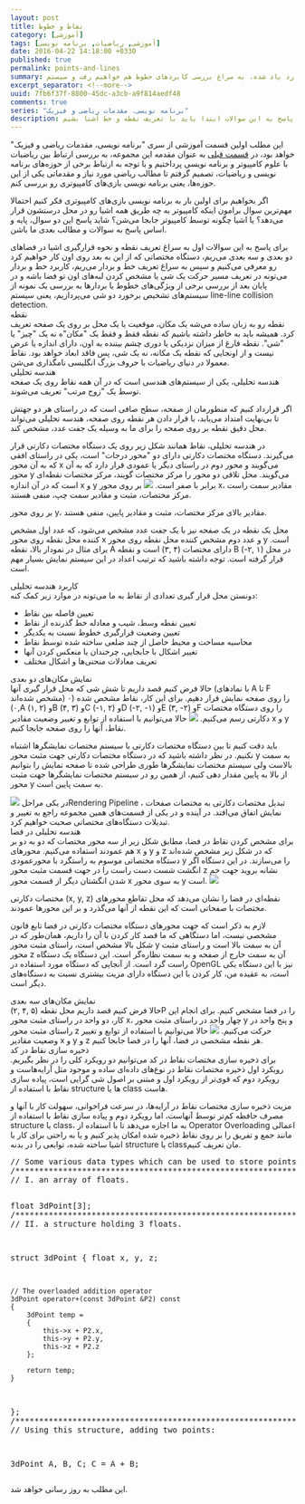```yaml
---
layout: post
title: نقاط و خطوط
category: [آموزشی]
tags: [آموزشی, ریاضیات, برنامه نویسی]
date: 2016-04-22 14:18:00 +0330
published: true
permalink: points-and-lines
summary: شاید وقتی برای اولین بار به برنامه نویسی بازی‌های کامپیوتری فکر کنیم احتمالا مهم‌ترین سوال برامون اینکه کامپیوتر به چه طریق همه اشیا رو در محل درستشون قرار می‌دهد؟ یا اشیا چگونه توسط کامپیوتر جابجا می‌شن؟ برای پاسخ به این سوالات ابتدا باید به سراغ تعریف نقطه و نحوه قرارگیری اشیا در فضاهای دو بعدی و سه بعدی برویم، دستگاه‌های مختصاتی را بررسی کنیم و سپس به سراغ تعریف خط و بردار بپردازیم. در این پست ضمن بررسی موارد یاد شده، به سراغ بررسی کابردهای خطوط هم خواهیم رفت و سیستم line-line collision detection را هم با هم بررسی خواهیم کرد.
excerpt_separator: <!--more--> 
uuid: 7fb6f37f-8800-45dc-a3cb-a9f814aedf48
comments: true
series: "برنامه نویسی، مقدمات ریاضی و فیزیک"
description: شاید وقتی برای اولین بار به برنامه نویسی بازی‌های کامپیوتری فکر کنیم احتمالا مهم‌ترین سوال برامون اینکه کامپیوتر به چه طریق همه اشیا رو در محل درستشون قرار می‌دهد؟ یا اشیا چگونه توسط کامپیوتر جابجا می‌شن؟ برای پاسخ به این سوالات ابتدا باید با تعریف نقطه و خط آشنا بشیم.
---
```

این مطلب اولین قسمت آموزشی از سری &quot;برنامه نویسی، مقدمات ریاضی و فیزیک&quot; خواهد بود، در [قسمت قبلی](  http://blog.kianooshnaghavi.com/:posts/relation-between-math-computer-science-programming.html) به عنوان مقدمه این مجموعه، به بررسی ارتباط بین ریاضیات با علوم کامپیوتر و برنامه نویسی پرداختیم و با توجه به ارتباط برخی از حوزه‌های برنامه نویسی و ریاضیات، تصمیم گرفتم تا مطالب ریاضی مورد نیاز و مقدماتی یکی از این حوزه‌ها، یعنی برنامه نویسی بازی‌های کامپیوتری رو بررسی کنم.
<p><blackquote class="warning">
اگر بخواهیم برای اولین بار به برنامه نویسی بازی‌های کامپیوتری فکر کنیم احتمالا مهم‌ترین سوال برامون اینکه کامپیوتر به چه طریق همه اشیا رو در محل درستشون قرار می‌دهد؟ یا اشیا چگونه توسط کامپیوتر جابجا می‌شن؟ شاید پاسخ این دو سوال، پایه و اساس پاسخ به سوالات و مطالب بعدی ما باشن.
</blackquote></p>
برای پاسخ به این سوالات اول به سراغ تعریف نقطه و نحوه قرارگیری اشیا در فضاهای دو بعدی و سه بعدی می‌ریم، دستگاه مختصاتی که از این به بعد روی اون کار خواهیم کرد رو معرفی می‌کنیم و سپس به سراغ تعریف خط و بردار می‌ریم، کاربرد خط و بردار می‌تونه در تعریف مسیر حرکت یک شی یا مشخص کردن لبه‌های اون تو فضا باشه و در پایان بعد از بررسی برخی از ویژگی‌های خطوط یا بردارها به بررسی یک نمونه از سیستم‌های تشخیص برخورد دو شی می‌پردازیم، یعنی سیستم <span class="highlight-text">line-line collision detection</span>.
<tb></tb>
<div class="post-inline-title">نقطه</div>
نقطه رو به زبان ساده می‌شه یک مکان، موقعیت یا یک محل بر روی یک صفحه تعریف کرد. همیشه باید به خاطر داشته باشیم که نقطه فقط و فقط یک &quot;مکان&quot;ه نه یک &quot;چیز&quot; یا &quot;شی&quot;. نقطه فارغ از میزان نزدیکی یا دوری چشم بیننده به اون، دارای اندازه یا عرض نیست و از اونجایی که نقطه یک مکانه، نه یک شی، پس فاقد ابعاد خواهد بود. نقاط معمولا در دنیای ریاضیات با حروف بزرگ انگلیسی نامگذاری می‌شن.
<div class="post-inline-title">هندسه تحلیلی</div>
هندسه تحلیلی، یکی از سیستم‌های هندسی است که در آن همه نقاط روی یک صفحه توسط یک &quot;زوج مرتب&quot; تعریف می‌شوند.

اگر قرارداد کنیم که منظورمان از صفحه، سطح صافی است که در راستای هر دو جهتش تا بی‌نهایت امتداد می‌یابد، با قرار دادن هر نقطه روی صفحه، هندسه تحلیلی می‌تواند محل دقیق نقطه بر روی صفحه را برای ما به وسیله یک جفت عدد، مشخص کند.

در هندسه تحلیلی، نقاط همانند شکل زیر روی یک <span class="font-color-white">دستگاه مختصات دکارتی</span> قرار می‌گیرند. دستگاه مختصات دکارتی دارای دو &quot;محور درجات&quot; است، یکی در راستای افقی که به آن <span class="highlight-text">محور x</span> می‌گویند و محور دوم در راستای دیگر یا عمودی قرار دارد که به آن <span class="highlight-text">محور y</span> می‌گویند. محل تلاقی دو محور را <span class="font-color-white">مرکز مختصات</span> گویند، مرکز مختصات نقطه‌ای است که در آن اندازه x و y برابر با صفر است.
<img class="post-image image-responsive" src="https://theskn.github.io/assets/img/2016-04-22/ch001-points-2d-coordinate-plane.png"/>
بر روی محور x، مقادیر سمت <span class="font-color-white">راست</span> مرکز مختصات، <span class="font-color-white">مثبت</span> و مقادیر سمت <span class="font-color-white">چپ</span>، <span class="font-color-white">منفی</span> هستند.

بر روی محور y، مقادیر <span class="font-color-white">بالای</span> مرکز مختصات، <span class="font-color-white">مثبت</span> و مقادیر <span class="font-color-white">پایین</span>، <span class="font-color-white">منفی</span> هستند.

محل یک نقطه در یک صفحه نیز با یک جفت عدد مشخص می‌شود، که عدد اول مشخص کننده محل نقطه روی محور x و عدد دوم مشخص کننده محل نقطه روی محور y است. برای مثال در نمودار بالا، نقطه A دارای مختصات (۴ ,۳) است و نقطه B در محل (۱ ,۲-) قرار گرفته است. توجه داشته باشید که ترتیب اعداد در این سیستم نمایش بسیار مهم است.
<div class="post-inline-title">کاربرد هندسه تحلیلی</div>
دونستن محل قرار گیری تعدادی از نقاط به ما می‌تونه در موارد زیر کمک کنه:
<ul class="top-level-list list-style-type-disc">
<li class="margin-right-25px">تعیین فاصله بین نقاط</li>
<li class="margin-right-25px">تعیین نقطه وسط، شیب و معادله خط گذرنده از نقاط</li>
<li class="margin-right-25px">تعیین وضعیت قرارگیری خطوط نسبت به یکدیگر</li>
<li class="margin-right-25px">محاسبه مساحت و محیط حاصل از چند ضلعی ساخته شده توسط نقاط</li>
<li class="margin-right-25px">تغییر اشکال با جابجایی، چرخندان یا منعکس کردن آنها</li>
<li class="margin-right-25px">تعریف معادلات منحنی‌ها و اشکال مختلف</li>
</ul>
<div class="post-inline-title">نمایش مکان‌های دو بعدی</div>
حالا فرض کنیم قصد داریم تا شش شی که محل قرار گیری آنها (با نمادهای A تا F مشخص شده‌اند) را روی صفحه نمایش قرار دهیم. برای این کار، نقاط مشخص شده (۰ ,۰)A و (۲ ,۱)B و (۳ ,۴)C و (۲ ,۱-)D و (۱- ,۲-)E و (۲- ,۳)F را روی دستگاه مختصات دکارتی رسم می‌کنیم.

<img class="post-image image-responsive" src="https://theskn.github.io/assets/img/2016-04-22/ch001-graphing-2d-locations.png"/>
حالا می‌توانیم با استفاده از توابع و تغییر وضعیت مقادیر x و y نقاط، آنها را روی صفحه جابجا کنیم.
<p><blackquote class="alert">
باید دقت کنیم تا بین دستگاه مختصات دکارتی با سیستم مختصات نمایشگرها اشتباه نکنیم. در نظر داشته باشید که در دستگاه مختصات دکارتی جهت مثبت محور y به سمت بالاست ولی سیستم مختصات نمایشگرها طوری طراحی شده تا صفحه نمایش را بتوانیم از بالا به پایین مقدار دهی کنیم، از همین رو در سیستم مختصات نمایشگرها جهت مثبت محور y به سمت پایین است.
</blackquote></p>

<img class="post-image image-responsive" src="https://theskn.github.io/assets/img/2016-04-22/ch001-the-screen-coordinate-system.png"/>
در یکی مراحلRendering Pipeline ، تبدیل مختصات دکارتی به مختصات صفحات نمایش اتفاق می‌افتد. در آینده و در یکی از قسمت‌های همین مجموعه راجع به تغییر و تبدیلات دستگاه‌های مختصاتی صحبت خواهیم کرد.
<div class="post-inline-title">هندسه تحلیلی در فضا</div>
برای مشخص کردن نقاط در فضا، مطابق شکل زیر از سه محور مختصات که دو‌ به دو بر هم عمودند استفاده می‌کنیم. محورهای x و y و z که در شکل زیر مشخص شده‌اند دستگاه مختصاتی موسوم به <span class="font-color-white">راستگرد با محورعمودی y</span>  را می‌سازند. در این دستگاه اگر انگشت شست دست راست را در جهت قسمت مثبت محور z نشانه بروید جهت خم شدن انگشتان دیگر از قسمت محور x به سوی محور y است.

<img class="post-image image-responsive" src="https://theskn.github.io/assets/img/2016-04-22/ch001-the-y-up-right-handed-coordinate-system.png"/>

مختصات دکارتی (x, y, z) نقطه‌ای در فضا را نشان می‌دهد که محل تقاطع محورهای مختصات با صفحاتی است که این نقطه از آنها می‌گذرد و بر این محورها عمودند.

لازم به ذکر است که جهت محورهای دستگاه مختصات دکارتی در فضا تابع قانون مشخصی نیست، اما دستگاهی که ما قصد کار کردن با آن را داریم، همان‌طور که در شکل بالا مشخص است، راستای مثبت محور y آن به سمت بالا است و راستای مثبت محور z آن به سمت خارج از صفحه و به سمت نظاره‌گر است. این دستگاه یک دستگاه راست گرد است. از آنجایی که دستگاه مورد استفاده در OpenGL نیز با این دستگاه یکی است، به عقیده من، کار کردن با این دستگاه دارای مزیت بیشتری نسبت به دستگاه‌های دیگر است.
<div class="post-inline-title">نمایش مکان‌های سه بعدی</div>
حالا فرض کنیم قصد داریم محل نقطه (۵ ,۴ ,۲)P را در فضا مشخص کنیم. برای انجام این کار، دو واحد در راستای مثبت محور x، چهار واحد در راستای مثبت محور y و پنج واحد در راستای مثبت محور z حرکت می‌کنیم.
<img class="post-image image-responsive" src="https://theskn.github.io/assets/img/2016-04-22/ch001-graphing-3d-locations.png"/>
حالا می‌توانیم با استفاده از توابع و تغییر وضعیت مقادیر x و y و z هر نقطه مشخصی در فضا، آنها را در فضا جابجا کنیم.
<div class="post-inline-title">ذخیره سازی نقاط در کد</div>
برای ذخیره سازی مختصات نقاط در کد می‌توانیم دو رویکرد کلی را در نظر بگیریم. رویکرد اول ذخیره مختصات نقاط در نوع‌های داده‌ای ساده و موجود مثل آرایه‌هاست و رویکرد دوم که قوی‌تر از رویکرد اول و مبتنی بر اصول شی ‌گرایی است، پیاده سازی نقاط با استفاده از structure ها یا class هاست.

مزیت ذخیره سازی مختصات نقاط در آرایه‌ها، در سرعت فراخوانی، سهولت کار با آنها و مصرف حافظه کم‌تر توسط آنهاست، اما رویکرد دوم و پیاده سازی نقاط با استفاده از structure یا class، به ما اجازه می‌دهد تا با استفاده از Operator Overloading اعمالی مانند جمع و تفریق را بر روی نقاط ذخیره شده امکان پذیر کنیم و یا به راحتی برای کار با اشیا ساخته شده، توابعی را در بدنه structure یا classمان تعریف کنیم.
<div class="ltr-direction font-family-consolas">
<pre class="brush: cpp">
// Some various data types which can be used to store points
/****************************************************************************/
// I. an array of floats.

float 3dPoint[3];
/****************************************************************************/
// II. a structure holding 3 floats.

struct 3dPoint
{
    float x, y, z;

    // The overloaded addition operator
    3dPoint operator+(const 3dPoint &P2) const
    {
        3dPoint temp = 
        {    
            this->x + P2.x,
            this->y + P2.y,
            this->z + P2.z
        };
        
        return temp;
    }
};
/****************************************************************************/
// Using this structure, adding two points:

3dPoint A, B, C;
C = A + B;
</pre>
</div>

این مطلب به روز رسانی خواهد شد.
